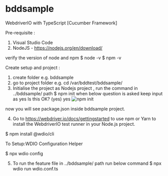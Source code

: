 # bddsample

WebdriverIO with TypeScript [Cucumber Framework]

Pre-requisite :
1. Visual Studio Code
2. NodeJS - https://nodejs.org/en/download/

verify the version of node and npm
$ node -v
$ npm -v

Create setup and project :
1. create folder e.g. bddsample
2. go to project folder e.g. cd /var/bddtest/bddsample/
3. Initialise the project as Nodejs project , run the command in ../bddsample/ path
 $ npm init
 when below question is asked keep input as yes
 Is this OK? (yes) yes
 ![npm init](https://user-images.githubusercontent.com/86867719/124349053-e255f580-dc0a-11eb-8780-fda7cb647953.png)

 now you will see package.json inside bddsample project.

4. Go to https://webdriver.io/docs/gettingstarted
 to use  npm or Yarn to install the WebdriverIO test runner in your Node.js project.
 
 $ npm install @wdio/cli
 
 To Setup:WDIO Configuration Helper
 
 $ npx wdio config
 
5. To run the feature file in ../bddsample/ path run below command
 $ npx wdio run wdio.conf.ts
